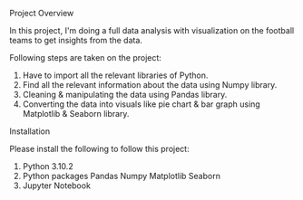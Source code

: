Project Overview

In this project, I'm doing a full data analysis with visualization on the football teams to get insights from the data.  

Following steps are taken on the project:

1. Have to import all the relevant libraries of Python.
2. Find all the relevant information about the data using Numpy library.
3. Cleaning & manipulating the data using Pandas library.
4. Converting the data into visuals like pie chart & bar graph using Matplotlib & Seaborn library.


Installation

Please install the following to follow this project:

1. Python 3.10.2
2. Python packages
    Pandas
    Numpy
    Matplotlib
    Seaborn
3. Jupyter Notebook   
